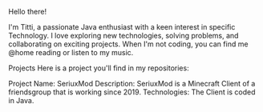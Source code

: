 
Hello there!

I'm Titti, a passionate Java enthusiast with a keen interest in specific Technology. I love exploring new technologies, solving problems, and collaborating on exciting projects. When I'm not coding, you can find me @home reading or listen to my music.

Projects
Here is a project you'll find in my repositories:

Project Name: SeriuxMod
Description: SeriuxMod is a Minecraft Client of a friendsgroup that is working since 2019.
Technologies: The Client is coded in Java.
